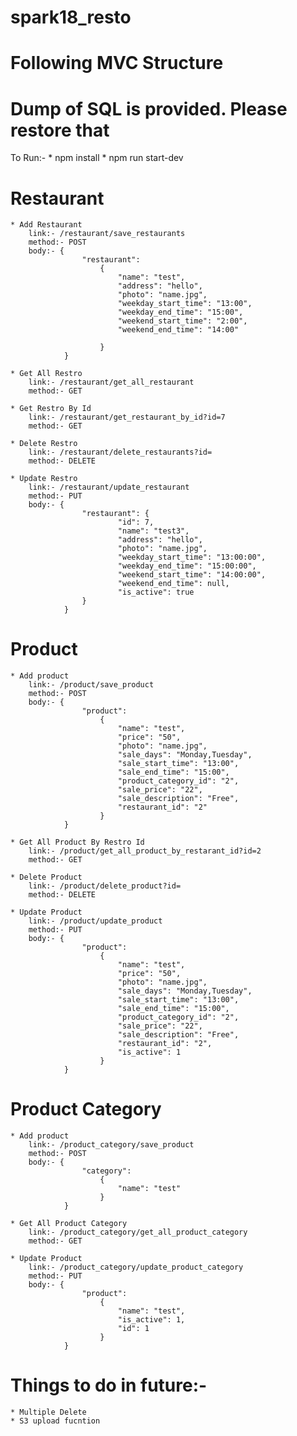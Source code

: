# spark18_resto

# Following MVC Structure

# Dump of SQL is provided. Please restore that

To Run:- 
    * npm install
    * npm run start-dev

# Restaurant
    * Add Restaurant
        link:- /restaurant/save_restaurants
        method:- POST
        body:- {
                    "restaurant": 
                        {
                            "name": "test",
                            "address": "hello",
                            "photo": "name.jpg",
                            "weekday_start_time": "13:00",
                            "weekday_end_time": "15:00",
                            "weekend_start_time": "2:00",
                            "weekend_end_time": "14:00"

                        }   
                }

    * Get All Restro
        link:- /restaurant/get_all_restaurant
        method:- GET

    * Get Restro By Id
        link:- /restaurant/get_restaurant_by_id?id=7
        method:- GET

    * Delete Restro
        link:- /restaurant/delete_restaurants?id=
        method:- DELETE
    
    * Update Restro
        link:- /restaurant/update_restaurant
        method:- PUT
        body:- {
                    "restaurant": {
                            "id": 7,
                            "name": "test3",
                            "address": "hello",
                            "photo": "name.jpg",
                            "weekday_start_time": "13:00:00",
                            "weekday_end_time": "15:00:00",
                            "weekend_start_time": "14:00:00",
                            "weekend_end_time": null,
                            "is_active": true
                    }
                }

# Product
    * Add product
        link:- /product/save_product
        method:- POST
        body:- {
                    "product": 
                        {
                            "name": "test",
                            "price": "50",
                            "photo": "name.jpg",
                            "sale_days": "Monday,Tuesday",
                            "sale_start_time": "13:00",
                            "sale_end_time": "15:00",
                            "product_category_id": "2",
                            "sale_price": "22",
                            "sale_description": "Free",
                            "restaurant_id": "2"
                        }   
                }

    * Get All Product By Restro Id
        link:- /product/get_all_product_by_restarant_id?id=2
        method:- GET

    * Delete Product
        link:- /product/delete_product?id=
        method:- DELETE
    
    * Update Product
        link:- /product/update_product
        method:- PUT
        body:- {
                    "product": 
                        {
                            "name": "test",
                            "price": "50",
                            "photo": "name.jpg",
                            "sale_days": "Monday,Tuesday",
                            "sale_start_time": "13:00",
                            "sale_end_time": "15:00",
                            "product_category_id": "2",
                            "sale_price": "22",
                            "sale_description": "Free",
                            "restaurant_id": "2",
                            "is_active": 1
                        }   
                }


# Product Category
    * Add product
        link:- /product_category/save_product
        method:- POST
        body:- {
                    "category": 
                        {
                            "name": "test"
                        }   
                }

    * Get All Product Category
        link:- /product_category/get_all_product_category
        method:- GET

    * Update Product
        link:- /product_category/update_product_category
        method:- PUT
        body:- {
                    "product": 
                        {
                            "name": "test",
                            "is_active": 1,
                            "id": 1
                        }   
                }



# Things to do in future:- 
    * Multiple Delete
    * S3 upload fucntion
